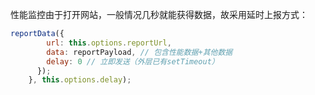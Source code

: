 性能监控由于打开网站，一般情况几秒就能获得数据，故采用延时上报方式：

```JavaScript
reportData({
        url: this.options.reportUrl,
        data: reportPayload, // 包含性能数据+其他数据
        delay: 0 // 立即发送（外层已有setTimeout）
      });
    }, this.options.delay);
```